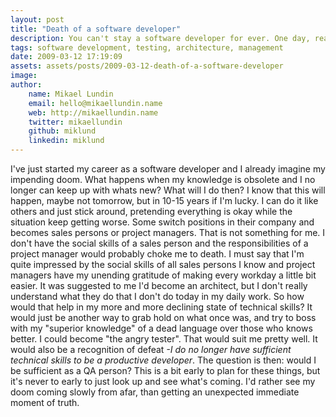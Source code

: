 ```yaml
---
layout: post
title: "Death of a software developer"
description: You can't stay a software developer for ever. One day, reality will catch up and you are sadly outdated with no hopes of getting back on track. Where will you turn to? Management, testing?
tags: software development, testing, architecture, management
date: 2009-03-12 17:19:09
assets: assets/posts/2009-03-12-death-of-a-software-developer
image: 
author: 
    name: Mikael Lundin
    email: hello@mikaellundin.name 
    web: http://mikaellundin.name
    twitter: mikaellundin
    github: miklund
    linkedin: miklund                    
---
```


I've just started my career as a software developer and I already imagine my impending doom. What happens when my knowledge is obsolete and I no longer can keep up with whats new? What will I do then? I know that this will happen, maybe not tomorrow, but in 10-15 years if I'm lucky.  I can do it like others and just stick around, pretending everything is okay while the situation keep getting worse.  Some switch positions in their company and becomes sales persons or project managers. That is not something for me. I don't have the social skills of a sales person and the responsibilities of a project manager would probably choke me to death.  I must say that I'm quite impressed by the social skills of all sales persons I know and project managers have my unending gratitude of making every workday a little bit easier.  It was suggested to me I'd become an architect, but I don't really understand what they do that I don't do today in my daily work. So how would that help in my more and more declining state of technical skills? It would just be another way to grab hold on what once was, and try to boss with my "superior knowledge" of a dead language over those who knows better.  I could become "the angry tester". That would suit me pretty well. It would also be a recognition of defeat *-I do no longer have sufficient technical skills to be a productive developer*. The question is then: would I be sufficient as a QA person?  This is a bit early to plan for these things, but it's never to early to just look up and see what's coming.  I'd rather see my doom coming slowly from afar, than getting an unexpected immediate moment of truth.
